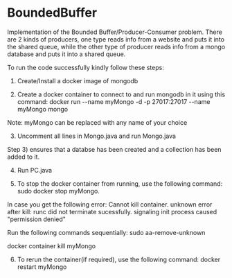 # BoundedBuffer
Implementation of the Bounded Buffer/Producer-Consumer problem. 
There are 2 kinds of producers, one type reads info from a website and puts it into the shared queue, 
while the other type of producer reads info from a mongo database and puts it into a shared queue.

To run the code successfully kindly follow these steps:
1) Create/Install a docker image of mongodb

2) Create a docker container to connect to and run mongodb in it using this command: docker run --name myMongo -d -p 27017:27017 --name myMongo mongo

Note: myMongo can be replaced with any name of your choice

3) Uncomment all lines in Mongo.java and run Mongo.java

Step 3) ensures that a databse has been created and a collection has been added to it.

4) Run PC.java

5) To stop the docker container from running, use the following command: sudo docker stop myMongo. 

In case you get the following error: Cannot kill container. unknown error after kill: runc did not terminate sucessfully. signaling init process caused "permission denied"

Run the following commands sequentially: 
sudo aa-remove-unknown 

docker container kill myMongo 

6) To rerun the container(if required), use the following command: docker restart myMongo
